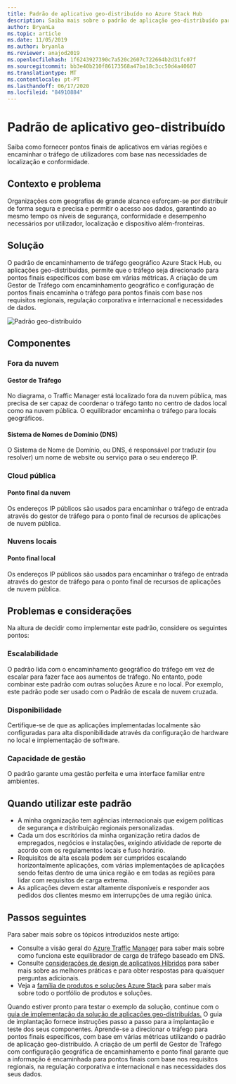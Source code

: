 ```yaml
---
title: Padrão de aplicativo geo-distribuído no Azure Stack Hub
description: Saiba mais sobre o padrão de aplicação geo-distribuído para a borda inteligente usando Azure e Azure Stack Hub.
author: BryanLa
ms.topic: article
ms.date: 11/05/2019
ms.author: bryanla
ms.reviewer: anajod2019
ms.openlocfilehash: 1f6243927390c7a520c2607c722664b2d31fc07f
ms.sourcegitcommit: bb3e40b210f86173568a47ba18c3cc50d4a40607
ms.translationtype: MT
ms.contentlocale: pt-PT
ms.lasthandoff: 06/17/2020
ms.locfileid: "84910884"
---
```

# <a name="geo-distributed-app-pattern"></a>Padrão de aplicativo geo-distribuído

Saiba como fornecer pontos finais de aplicativos em várias regiões e encaminhar o tráfego de utilizadores com base nas necessidades de localização e conformidade.

## <a name="context-and-problem"></a>Contexto e problema

Organizações com geografias de grande alcance esforçam-se por distribuir de forma segura e precisa e permitir o acesso aos dados, garantindo ao mesmo tempo os níveis de segurança, conformidade e desempenho necessários por utilizador, localização e dispositivo além-fronteiras.

## <a name="solution"></a>Solução

O padrão de encaminhamento de tráfego geográfico Azure Stack Hub, ou aplicações geo-distribuídas, permite que o tráfego seja direcionado para pontos finais específicos com base em várias métricas. A criação de um Gestor de Tráfego com encaminhamento geográfico e configuração de pontos finais encaminha o tráfego para pontos finais com base nos requisitos regionais, regulação corporativa e internacional e necessidades de dados.

![Padrão geo-distribuído](media/pattern-geo-distributed/geo-distribution.png)

## <a name="components"></a>Componentes

### <a name="outside-the-cloud"></a>Fora da nuvem

#### <a name="traffic-manager"></a>Gestor de Tráfego

No diagrama, o Traffic Manager está localizado fora da nuvem pública, mas precisa de ser capaz de coordenar o tráfego tanto no centro de dados local como na nuvem pública. O equilibrador encaminha o tráfego para locais geográficos.

#### <a name="domain-name-system-dns"></a>Sistema de Nomes de Domínio (DNS)

O Sistema de Nome de Domínio, ou DNS, é responsável por traduzir (ou resolver) um nome de website ou serviço para o seu endereço IP.

### <a name="public-cloud"></a>Cloud pública

#### <a name="cloud-endpoint"></a>Ponto final da nuvem

Os endereços IP públicos são usados para encaminhar o tráfego de entrada através do gestor de tráfego para o ponto final de recursos de aplicações de nuvem pública.  

### <a name="local-clouds"></a>Nuvens locais

#### <a name="local-endpoint"></a>Ponto final local

Os endereços IP públicos são usados para encaminhar o tráfego de entrada através do gestor de tráfego para o ponto final de recursos de aplicações de nuvem pública.

## <a name="issues-and-considerations"></a>Problemas e considerações

Na altura de decidir como implementar este padrão, considere os seguintes pontos:

### <a name="scalability"></a>Escalabilidade

O padrão lida com o encaminhamento geográfico do tráfego em vez de escalar para fazer face aos aumentos de tráfego. No entanto, pode combinar este padrão com outras soluções Azure e no local. Por exemplo, este padrão pode ser usado com o Padrão de escala de nuvem cruzada.

### <a name="availability"></a>Disponibilidade

Certifique-se de que as aplicações implementadas localmente são configuradas para alta disponibilidade através da configuração de hardware no local e implementação de software.

### <a name="manageability"></a>Capacidade de gestão

O padrão garante uma gestão perfeita e uma interface familiar entre ambientes.

## <a name="when-to-use-this-pattern"></a>Quando utilizar este padrão

- A minha organização tem agências internacionais que exigem políticas de segurança e distribuição regionais personalizadas.
- Cada um dos escritórios da minha organização retira dados de empregados, negócios e instalações, exigindo atividade de reporte de acordo com os regulamentos locais e fuso horário.
- Requisitos de alta escala podem ser cumpridos escalando horizontalmente aplicações, com várias implementações de aplicações sendo feitas dentro de uma única região e em todas as regiões para lidar com requisitos de carga extrema.
- As aplicações devem estar altamente disponíveis e responder aos pedidos dos clientes mesmo em interrupções de uma região única.

## <a name="next-steps"></a>Passos seguintes

Para saber mais sobre os tópicos introduzidos neste artigo:

- Consulte a visão geral do [Azure Traffic Manager](/azure/traffic-manager/traffic-manager-overview) para saber mais sobre como funciona este equilibrador de carga de tráfego baseado em DNS.
- Consulte [considerações de design de aplicativos Híbridos](overview-app-design-considerations.md) para saber mais sobre as melhores práticas e para obter respostas para quaisquer perguntas adicionais.
- Veja a [família de produtos e soluções Azure Stack](/azure-stack) para saber mais sobre todo o portfólio de produtos e soluções.

Quando estiver pronto para testar o exemplo da solução, continue com o [guia de implementação da solução de aplicações geo-distribuídas.](solution-deployment-guide-geo-distributed.md) O guia de implantação fornece instruções passo a passo para a implantação e teste dos seus componentes. Aprende-se a direcionar o tráfego para pontos finais específicos, com base em várias métricas utilizando o padrão de aplicação geo-distribuído. A criação de um perfil de Gestor de Tráfego com configuração geográfica de encaminhamento e ponto final garante que a informação é encaminhada para pontos finais com base nos requisitos regionais, na regulação corporativa e internacional e nas necessidades dos seus dados.
